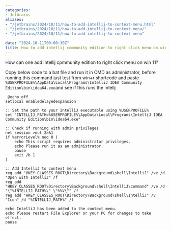 ```yaml
---
categories:
- Jetbrains
aliases:
- "/jetbrains/2024/10/11/how-to-add-intellij-to-context-menu.html"
- "/jetbrains/2024/10/11/how-to-add-intellij-to-context-menu/"
- "/jetbrains/2024/10/11/how-to-add-intellij-to-context-menu"

date: "2024-10-11T00:00:30Z"
title: How to add intellij community edition to right click menu on win 11
---
```


How can one add intellij cpmmunity edition to right click menu on win 11?

Copy below code to a bat file and run it in CMD as administrator, before running this command just test from win+r shortcode and paste `%USERPROFILE%\AppData\Local\Programs\IntelliJ IDEA Community Edition\bin\idea64.exe`and see if this runs the intellj

```shell
 @echo off
setlocal enabledelayedexpansion

:: Set the path to your IntelliJ executable using %USERPROFILE%
set "INTELLIJ_PATH=%USERPROFILE%\AppData\Local\Programs\IntelliJ IDEA Community Edition\bin\idea64.exe"

:: Check if running with admin privileges
net session >nul 2>&1
if %errorLevel% neq 0 (
    echo This script requires administrator privileges.
    echo Please run it as an administrator.
    pause
    exit /b 1
)

:: Add IntelliJ to context menu
reg add "HKEY_CLASSES_ROOT\Directory\Background\shell\IntelliJ" /ve /d "Open with IntelliJ" /f
reg add "HKEY_CLASSES_ROOT\Directory\Background\shell\IntelliJ\command" /ve /d "\"%INTELLIJ_PATH%\" \"%%V\"" /f
reg add "HKEY_CLASSES_ROOT\Directory\Background\shell\IntelliJ" /v "Icon" /d "%INTELLIJ_PATH%" /f

echo IntelliJ has been added to the context menu.
echo Please restart File Explorer or your PC for changes to take effect.
pause
```